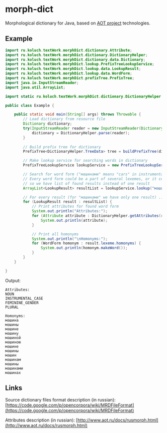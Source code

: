 # morph-dict

Morphological dictionary for Java, based on [AOT project](http://aot.ru) technologies.

## Example
```java
import ru.koluch.textWork.morphDict.dictionary.Attribute;
import ru.koluch.textWork.morphDict.dictionary.DictionaryHelper;
import ru.koluch.textWork.morphDict.dictionary.data.Dictionary;
import ru.koluch.textWork.morphDict.lookup.PrefixTreeLookupService;
import ru.koluch.textWork.morphDict.lookup.data.LookupResult;
import ru.koluch.textWork.morphDict.lookup.data.WordForm;
import ru.koluch.textWork.morphDict.prefixTree.PrefixTree;
import java.io.InputStreamReader;
import java.util.ArrayList;

import static ru.koluch.textWork.morphDict.dictionary.DictionaryHelper.buildPrefixTree;

public class Example {

    public static void main(String[] args) throws Throwable {
        // Load dictionary from resource file
        Dictionary dictionary;
        try(InputStreamReader reader = new InputStreamReader(Dictionary.class.getResourceAsStream("/morphs.mrd"), "UTF-8")) {
            dictionary = DictionaryHelper.parse(reader);
        }
       
        // Build prefix tree for dictionary
        PrefixTree<DictionaryHelper.TreeData> tree = buildPrefixTree(dictionary);

        // Make lookup service for searching words in dictionary
        PrefixTreeLookupService lookupService = new PrefixTreeLookupService(dictionary, tree);

        // Search for word form ("машинами" means "cars" in instrumental case)
        // Every word form could be a part of several lexemes, or it could be found several times in one lexeme,
        // so we have list of found results instead of one result
        ArrayList<LookupResult> resultList = lookupService.lookup("машинами");

        // For every result (for "машинами" we have only one result) ...
        for (LookupResult result : resultList) {
            // Print attributes for found word form
            System.out.println("Attributes:");
            for (Attribute attribute : DictionaryHelper.getAttributes(result.wordForm.ancode)) {
                System.out.println(attribute);
            }

            // Print all homonyms
            System.out.println("\nHomonyms:");
            for (WordForm homonym : result.lexeme.homonyms) {
                System.out.println(homonym.makeWord());
            }
        }
    }

}
```

Output:

```
Attributes:
NOUN
INSTRUMENTAL_CASE
FEMININE_GENDER
PLURAL

Homonyms:
машина
машины
машине
машину
машиной
машиною
машине
машины
машин
машинам
машины
машинами
машинах
```

## Links

Source dictionary files format description (in russian):
[https://code.google.com/p/opencorpora/wiki/MRDFileFormat](https://code.google.com/p/opencorpora/wiki/MRDFileFormat)

Attributes description (in russian):
[http://www.aot.ru/docs/rusmorph.html](http://www.aot.ru/docs/rusmorph.html) 
